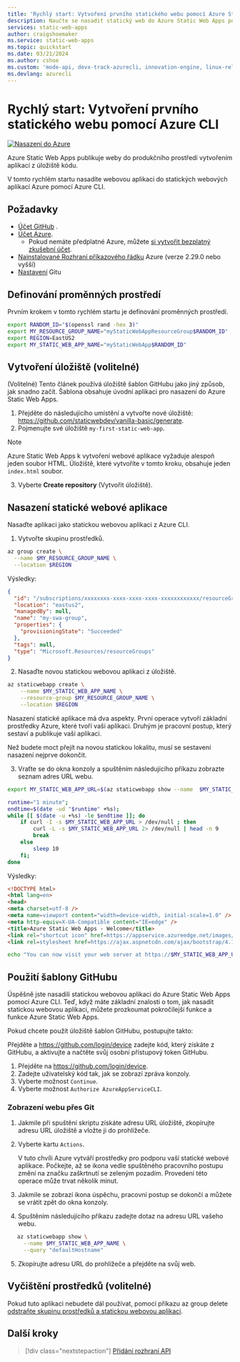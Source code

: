 ```yaml
---
title: 'Rychlý start: Vytvoření prvního statického webu pomocí Azure Static Web Apps pomocí rozhraní příkazového řádku'
description: Naučte se nasadit statický web do Azure Static Web Apps pomocí Azure CLI via a guided deployment.
services: static-web-apps
author: craigshoemaker
ms.service: static-web-apps
ms.topic: quickstart
ms.date: 03/21/2024
ms.author: cshoe
ms.custom: 'mode-api, devx-track-azurecli, innovation-engine, linux-related-content'
ms.devlang: azurecli
---
```


# Rychlý start: Vytvoření prvního statického webu pomocí Azure CLI

[![Nasazení do Azure](https://aka.ms/deploytoazurebutton)](https://go.microsoft.com/fwlink/?linkid=2262845)

Azure Static Web Apps publikuje weby do produkčního prostředí vytvořením aplikací z úložiště kódu.

V tomto rychlém startu nasadíte webovou aplikaci do statických webových aplikací Azure pomocí Azure CLI.

## Požadavky

- [Účet GitHub](https://github.com) .
- [Účet Azure](https://portal.azure.com).
  - Pokud nemáte předplatné Azure, můžete [si vytvořit bezplatný zkušební účet](https://azure.microsoft.com/free).
- [Nainstalované Rozhraní příkazového řádku](/cli/azure/install-azure-cli) Azure (verze 2.29.0 nebo vyšší)
- [Nastavení](https://www.git-scm.com/downloads) Gitu 

## Definování proměnných prostředí

Prvním krokem v tomto rychlém startu je definování proměnných prostředí.

```bash
export RANDOM_ID="$(openssl rand -hex 3)"
export MY_RESOURCE_GROUP_NAME="myStaticWebAppResourceGroup$RANDOM_ID"
export REGION=EastUS2
export MY_STATIC_WEB_APP_NAME="myStaticWebApp$RANDOM_ID"
```

## Vytvoření úložiště (volitelné)

(Volitelné) Tento článek používá úložiště šablon GitHubu jako jiný způsob, jak snadno začít. Šablona obsahuje úvodní aplikaci pro nasazení do Azure Static Web Apps.

1. Přejděte do následujícího umístění a vytvořte nové úložiště: https://github.com/staticwebdev/vanilla-basic/generate.
2. Pojmenujte své úložiště `my-first-static-web-app`.

> [!NOTE]
> Azure Static Web Apps k vytvoření webové aplikace vyžaduje alespoň jeden soubor HTML. Úložiště, které vytvoříte v tomto kroku, obsahuje jeden `index.html` soubor.

3. Vyberte **Create repository** (Vytvořit úložiště).

## Nasazení statické webové aplikace

Nasaďte aplikaci jako statickou webovou aplikaci z Azure CLI.

1. Vytvořte skupinu prostředků.

```bash
az group create \
  --name $MY_RESOURCE_GROUP_NAME \
  --location $REGION
```

Výsledky:
<!-- expected_similarity=0.3 -->
```json
{
  "id": "/subscriptions/xxxxxxxx-xxxx-xxxx-xxxx-xxxxxxxxxxxx/resourceGroups/my-swa-group",
  "location": "eastus2",
  "managedBy": null,
  "name": "my-swa-group",
  "properties": {
    "provisioningState": "Succeeded"
  },
  "tags": null,
  "type": "Microsoft.Resources/resourceGroups"
}
```

2. Nasaďte novou statickou webovou aplikaci z úložiště.

```bash
az staticwebapp create \
    --name $MY_STATIC_WEB_APP_NAME \
    --resource-group $MY_RESOURCE_GROUP_NAME \
    --location $REGION 
```

Nasazení statické aplikace má dva aspekty. První operace vytvoří základní prostředky Azure, které tvoří vaši aplikaci. Druhým je pracovní postup, který sestaví a publikuje vaši aplikaci.

Než budete moct přejít na novou statickou lokalitu, musí se sestavení nasazení nejprve dokončit.

3. Vraťte se do okna konzoly a spuštěním následujícího příkazu zobrazte seznam adres URL webu.

```bash
export MY_STATIC_WEB_APP_URL=$(az staticwebapp show --name  $MY_STATIC_WEB_APP_NAME --resource-group $MY_RESOURCE_GROUP_NAME --query "defaultHostname" -o tsv)
```

```bash
runtime="1 minute";
endtime=$(date -ud "$runtime" +%s);
while [[ $(date -u +%s) -le $endtime ]]; do
    if curl -I -s $MY_STATIC_WEB_APP_URL > /dev/null ; then 
        curl -L -s $MY_STATIC_WEB_APP_URL 2> /dev/null | head -n 9
        break
    else 
        sleep 10
    fi;
done
```

Výsledky:
<!-- expected_similarity=0.3 -->
```HTML
<!DOCTYPE html>
<html lang=en>
<head>
<meta charset=utf-8 />
<meta name=viewport content="width=device-width, initial-scale=1.0" />
<meta http-equiv=X-UA-Compatible content="IE=edge" />
<title>Azure Static Web Apps - Welcome</title>
<link rel="shortcut icon" href=https://appservice.azureedge.net/images/static-apps/v3/favicon.svg type=image/x-icon />
<link rel=stylesheet href=https://ajax.aspnetcdn.com/ajax/bootstrap/4.1.1/css/bootstrap.min.css crossorigin=anonymous />
```

```bash
echo "You can now visit your web server at https://$MY_STATIC_WEB_APP_URL"
```

## Použití šablony GitHubu

Úspěšně jste nasadili statickou webovou aplikaci do Azure Static Web Apps pomocí Azure CLI. Teď, když máte základní znalosti o tom, jak nasadit statickou webovou aplikaci, můžete prozkoumat pokročilejší funkce a funkce Azure Static Web Apps.

Pokud chcete použít úložiště šablon GitHubu, postupujte takto:

Přejděte a https://github.com/login/device zadejte kód, který získáte z GitHubu, a aktivujte a načtěte svůj osobní přístupový token GitHubu.

1. Přejděte na https://github.com/login/device.
2. Zadejte uživatelský kód tak, jak se zobrazí zpráva konzoly.
3. Vyberte možnost `Continue`.
4. Vyberte možnost `Authorize AzureAppServiceCLI`.

### Zobrazení webu přes Git

1. Jakmile při spuštění skriptu získáte adresu URL úložiště, zkopírujte adresu URL úložiště a vložte ji do prohlížeče.
2. Vyberte kartu `Actions`.

   V tuto chvíli Azure vytváří prostředky pro podporu vaší statické webové aplikace. Počkejte, až se ikona vedle spuštěného pracovního postupu změní na značku zaškrtnutí se zeleným pozadím. Provedení této operace může trvat několik minut.

3. Jakmile se zobrazí ikona úspěchu, pracovní postup se dokončí a můžete se vrátit zpět do okna konzoly.
4. Spuštěním následujícího příkazu zadejte dotaz na adresu URL vašeho webu.
```bash
   az staticwebapp show \
     --name $MY_STATIC_WEB_APP_NAME \
     --query "defaultHostname"
```
5. Zkopírujte adresu URL do prohlížeče a přejděte na svůj web.

## Vyčištění prostředků (volitelné)

Pokud tuto aplikaci nebudete dál používat, pomocí příkazu az group delete[ odstraňte skupinu prostředků a statickou webovou aplikaci](/cli/azure/group#az-group-delete).

## Další kroky

> [!div class="nextstepaction"]
> [Přidání rozhraní API](add-api.md)
